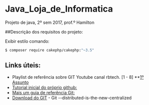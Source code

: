 ﻿# Java_Loja_de_Informatica
Projeto de java, 2º sem 2017, prof.º Hamilton

##Descrição dos requisitos do projeto:


Exibir estilo comando:

``` bash
$ composer require cakephp/cakephp:"~3.5"
```

## Links úteis:

* Playlist de referência sobre GIT Youtube canal rbtech. [1 - 8]
	**[1º Assunto](https://www.youtube.com/watch?v=WVLhm1AMeYE&list=PLInBAd9OZCzzHBJjLFZzRl6DgUmOeG3H0&index=1)
* [Tutorial inicial do próprio github:](https://guides.github.com/activities/hello-world/)
* [Mais um guia de referência Git:](http://rogerdudler.github.io/git-guide/index.pt_BR.html)
* [Download do GIT](git-scm.com) - Git --distributed-is-the-new-centralized
